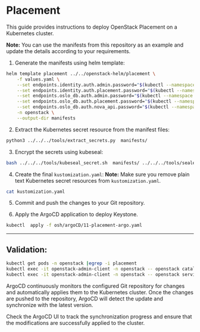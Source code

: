 # Placement

This guide provides instructions to deploy OpenStack Placement on a Kubernetes cluster. 

**Note:** You can use the manifests from this repository as an example and update the details according to your requirements.

1. Generate the manifests using helm template:
```bash
helm template placement ../../openstack-helm/placement \
    -f values.yaml \
    --set endpoints.identity.auth.admin.password="$(kubectl --namespace openstack get secret keystone-admin -o jsonpath='{.data.password}' | base64 -d)" \
    --set endpoints.identity.auth.placement.password="$(kubectl --namespace openstack get secret placement-admin -o jsonpath='{.data.password}' | base64 -d)" \
    --set endpoints.oslo_db.auth.admin.password="$(kubectl --namespace openstack get secret mariadb -o jsonpath='{.data.root-password}' | base64 -d)" \
    --set endpoints.oslo_db.auth.placement.password="$(kubectl --namespace openstack get secret placement-db-password -o jsonpath='{.data.password}' | base64 -d)" \
    --set endpoints.oslo_db.auth.nova_api.password="$(kubectl --namespace openstack get secret nova-db-password -o jsonpath='{.data.password}' | base64 -d)" \
    -n openstack \
    --output-dir manifests
```

2. Extract the Kubernetes secret resource from the manifest files:
```bash
python3 ../../../tools/extract_secrets.py  manifests/
```

3. Encrypt the secrets using kubeseal:
```bash
bash ../../../tools/kubeseal_secret.sh  manifests/ ../../../tools/sealed-secret-tls.crt
```

4. Create the final `kustomization.yaml`:
**Note:** Make sure you remove plain text Kubernetes secret resources from `kustomization.yaml`.
```bash
cat kustomization.yaml
```

5. Commit and push the changes to your Git repository.

6. Apply the ArgoCD application to deploy Keystone.
```bash
kubectl  apply -f osh/argoCD/11-placement-argo.yaml
```

---

## Validation:
```bash
kubectl get pods -n openstack |egrep -i placement
kubectl exec -it openstack-admin-client -n openstack -- openstack catalog list
kubectl exec -it openstack-admin-client -n openstack -- openstack service list
```

ArgoCD continuously monitors the configured Git repository for changes and automatically applies them to the Kubernetes cluster. Once the changes are pushed to the repository, ArgoCD will detect the update and synchronize with the latest version.

Check the ArgoCD UI to track the synchronization progress and ensure that the modifications are successfully applied to the cluster.